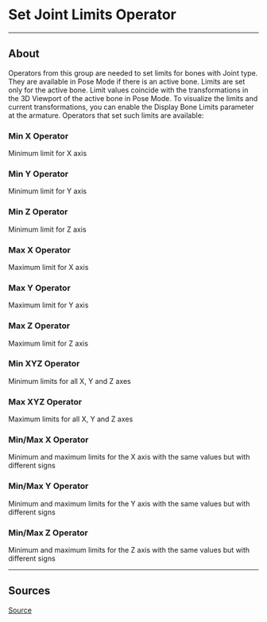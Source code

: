 # Set Joint Limits Operator

___

## About

Operators from this group are needed to set limits for bones with Joint type. They are available in Pose Mode if there is an active bone. Limits are set only for the active bone. Limit values coincide with the transformations in the 3D Viewport of the active bone in Pose Mode. To visualize the limits and current transformations, you can enable the Display Bone Limits parameter at the armature. Operators that set such limits are available:

### Min X Operator

Minimum limit for X axis

### Min Y Operator

Minimum limit for Y axis

### Min Z Operator

Minimum limit for Z axis

### Max X Operator

Maximum limit for X axis

### Max Y Operator

Maximum limit for Y axis

### Max Z Operator

Maximum limit for Z axis

### Min XYZ Operator

Minimum limits for all X, Y and Z axes

### Max XYZ Operator

Maximum limits for all X, Y and Z axes

### Min/Max X Operator

Minimum and maximum limits for the X axis with the same values but with different signs

### Min/Max Y Operator

Minimum and maximum limits for the Y axis with the same values but with different signs

### Min/Max Z Operator

Minimum and maximum limits for the Z axis with the same values but with different signs

___

## Sources

[Source](https://github.com/PavelBlend/blender-xray/wiki/Operator-Set-Joint-Limits#%D0%9E%D0%BF%D0%B5%D1%80%D0%B0%D1%82%D0%BE%D1%80%D1%8B-Set-Joint-Limits)
